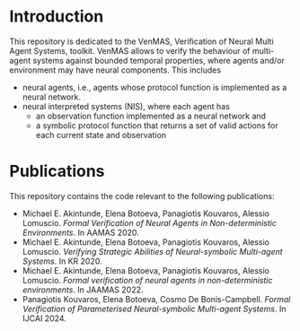 # Introduction

This repository is dedicated to the VenMAS, Verification of Neural Multi Agent Systems, toolkit. 
VenMAS allows to verify the behaviour of multi-agent systems against bounded temporal properties,
where agents and/or environment may have neural components. This includes 
* neural agents, i.e., agents whose protocol function is implemented as a neural network.
* neural interpreted systems (NIS), where each agent has
  * an observation function implemented as a neural network and
  * a symbolic protocol function that returns a set of valid actions for each current state and observation

# Publications

This repository contains the code relevant to the following publications:

* Michael E. Akintunde, Elena Botoeva, Panagiotis Kouvaros, Alessio Lomuscio. *Formal Verification of Neural Agents in Non-deterministic Environments*. In AAMAS 2020.
* Michael E. Akintunde, Elena Botoeva, Panagiotis Kouvaros, Alessio Lomuscio. *Verifying Strategic Abilities of Neural-symbolic Multi-agent Systems*. In KR 2020.
* Michael E. Akintunde, Elena Botoeva, Panagiotis Kouvaros, Alessio Lomuscio. *Formal verification of neural agents in non-deterministic environments*. In JAAMAS 2022.
* Panagiotis Kouvaros, Elena Botoeva, Cosmo De Bonis-Campbell. *Formal Verification of Parameterised Neural-symbolic Multi-agent Systems*. In IJCAI 2024.
